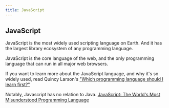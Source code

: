 ```yaml
---
title: JavaScript
---
```

## JavaScript

JavaScript is the most widely used scripting language on Earth. And it has the largest library ecosystem of any programming language.

JavaScript is the core language of the web, and the only programming language that can run in all major web browsers.

If you want to learn more about the JavaScript language, and why it's so widely used, read Quincy Larson's <a href='https://medium.freecodecamp.org/what-programming-language-should-i-learn-first-%CA%87d%C4%B1%C9%B9%C9%94s%C9%90%CA%8C%C9%90%C9%BE-%C9%B9%C7%9D%CA%8Dsu%C9%90-19a33b0a467d' target='_blank' rel='nofollow'>"Which programming language should I learn first?"</a>

Notably, Javascript has no relation to Java. <a href='http://www.crockford.com/javascript/javascript.html' target='_blank' rel='nofollow'>JavaScript: The World's Most Misunderstood Programming Language</a>
